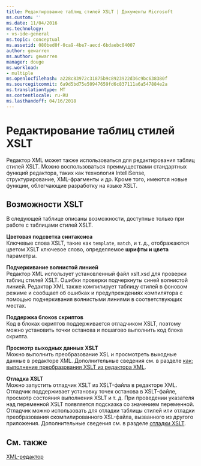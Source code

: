 ```yaml
---
title: Редактирование таблиц стилей XSLT | Документы Microsoft
ms.custom: ''
ms.date: 11/04/2016
ms.technology:
- vs-ide-general
ms.topic: conceptual
ms.assetid: 080bed0f-0ca9-4be7-aecd-6bdaebc04007
author: gewarren
ms.author: gewarren
manager: douge
ms.workload:
- multiple
ms.openlocfilehash: a228c83972c31875b9c8923922d36c9bc638380f
ms.sourcegitcommit: 6a9d5bd75e50947659fd6c837111a6a547884e2a
ms.translationtype: MT
ms.contentlocale: ru-RU
ms.lasthandoff: 04/16/2018
---
```

# <a name="editing-xslt-style-sheets"></a>Редактирование таблиц стилей XSLT
Редактор XML может также использоваться для редактирования таблиц стилей XSLT. Можно воспользоваться преимуществами стандартных функций редактора, таких как технология IntelliSense, структурирование, XML-фрагменты и др. Кроме того, имеются новые функции, облегчающие разработку на языке XSLT.  
  
## <a name="xslt-features"></a>Возможности XSLT  
 В следующей таблице описаны возможности, доступные только при работе с таблицами стилей XSLT.  
  
 **Цветовая подсветка синтаксиса**  
 Ключевые слова XSLT, такие как `template`, `match`, и т. д., отображаются цветом XSLT ключевое слово, определяемое **шрифты и цвета** параметры.  
  
 **Подчеркивание волнистой линией**  
 Редактор XML использует установленный файл xslt.xsd для проверки таблиц стилей XSLT. Ошибки проверки подчеркнуты синей волнистой линией. Редактор XML также компилирует таблицу стилей в фоновом режиме и сообщает об ошибках и предупреждениях компилятора с помощью подчеркивания волнистыми линиями в соответствующих местах.  
  
 **Поддержка блоков скриптов**  
 Код в блоках скриптов поддерживается отладчиком XSLT, поэтому можно установить точки останова и пошагово выполнить код блока скрипта.  
  
 **Просмотр выходных данных XSLT**  
 Можно выполнить преобразование XSL и просмотреть выходные данные в редакторе XML. Дополнительные сведения см. в разделе [как: выполнение преобразования XSLT из редактора XML](../xml-tools/how-to-execute-an-xslt-transformation-from-the-xml-editor.md).  
  
 **Отладка XSLT**  
 Можно запустить отладчик XSLT из XSLT-файла в редакторе XML. Отладчик поддерживает установку точек останова в XSLT-файле, просмотр состояния выполнения XSLT и т. д. При проведении указателя над переменной XSLT появляется подсказка со значением переменной. Отладчик можно использовать для отладки таблицы стилей или отладки преобразования скомпилированного XSL-файла, вызванного из другого приложения. Дополнительные сведения см. в разделе [отладки XSLT](../xml-tools/debugging-xslt.md).  
  
## <a name="see-also"></a>См. также  
 [XML-редактор](../xml-tools/xml-editor.md)